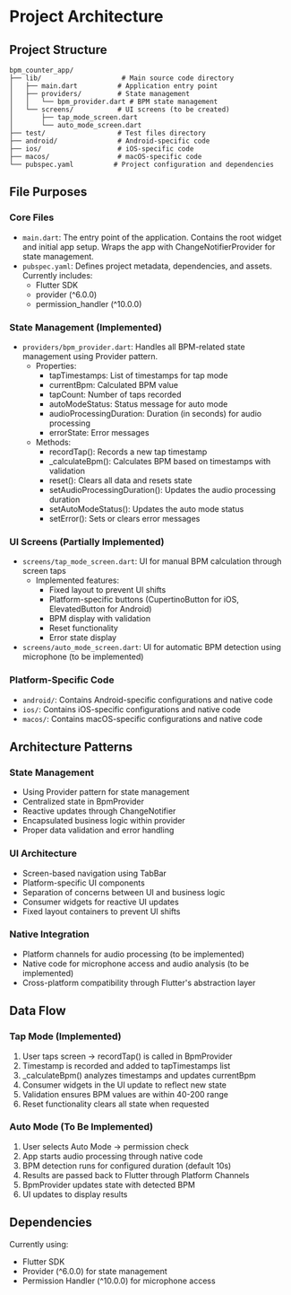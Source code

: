 # Project Architecture

## Project Structure

```
bpm_counter_app/
├── lib/                    # Main source code directory
│   ├── main.dart          # Application entry point
│   ├── providers/         # State management
│   │   └── bpm_provider.dart # BPM state management
│   └── screens/           # UI screens (to be created)
│       ├── tap_mode_screen.dart
│       └── auto_mode_screen.dart
├── test/                  # Test files directory
├── android/               # Android-specific code
├── ios/                   # iOS-specific code
├── macos/                 # macOS-specific code
└── pubspec.yaml          # Project configuration and dependencies
```

## File Purposes

### Core Files
- `main.dart`: The entry point of the application. Contains the root widget and initial app setup. Wraps the app with ChangeNotifierProvider for state management.
- `pubspec.yaml`: Defines project metadata, dependencies, and assets. Currently includes:
  - Flutter SDK
  - provider (^6.0.0)
  - permission_handler (^10.0.0)

### State Management (Implemented)
- `providers/bpm_provider.dart`: Handles all BPM-related state management using Provider pattern.
  - Properties:
    - tapTimestamps: List of timestamps for tap mode
    - currentBpm: Calculated BPM value
    - tapCount: Number of taps recorded
    - autoModeStatus: Status message for auto mode
    - audioProcessingDuration: Duration (in seconds) for audio processing
    - errorState: Error messages
  - Methods:
    - recordTap(): Records a new tap timestamp
    - _calculateBpm(): Calculates BPM based on timestamps with validation
    - reset(): Clears all data and resets state
    - setAudioProcessingDuration(): Updates the audio processing duration
    - setAutoModeStatus(): Updates the auto mode status
    - setError(): Sets or clears error messages

### UI Screens (Partially Implemented)
- `screens/tap_mode_screen.dart`: UI for manual BPM calculation through screen taps
  - Implemented features:
    - Fixed layout to prevent UI shifts
    - Platform-specific buttons (CupertinoButton for iOS, ElevatedButton for Android)
    - BPM display with validation
    - Reset functionality
    - Error state display
- `screens/auto_mode_screen.dart`: UI for automatic BPM detection using microphone (to be implemented)

### Platform-Specific Code
- `android/`: Contains Android-specific configurations and native code
- `ios/`: Contains iOS-specific configurations and native code
- `macos/`: Contains macOS-specific configurations and native code

## Architecture Patterns

### State Management
- Using Provider pattern for state management
- Centralized state in BpmProvider
- Reactive updates through ChangeNotifier
- Encapsulated business logic within provider
- Proper data validation and error handling

### UI Architecture
- Screen-based navigation using TabBar
- Platform-specific UI components
- Separation of concerns between UI and business logic
- Consumer widgets for reactive UI updates
- Fixed layout containers to prevent UI shifts

### Native Integration
- Platform channels for audio processing (to be implemented)
- Native code for microphone access and audio analysis (to be implemented)
- Cross-platform compatibility through Flutter's abstraction layer

## Data Flow

### Tap Mode (Implemented)
1. User taps screen → recordTap() is called in BpmProvider
2. Timestamp is recorded and added to tapTimestamps list
3. _calculateBpm() analyzes timestamps and updates currentBpm
4. Consumer widgets in the UI update to reflect new state
5. Validation ensures BPM values are within 40-200 range
6. Reset functionality clears all state when requested

### Auto Mode (To Be Implemented)
1. User selects Auto Mode → permission check
2. App starts audio processing through native code
3. BPM detection runs for configured duration (default 10s)
4. Results are passed back to Flutter through Platform Channels
5. BpmProvider updates state with detected BPM
6. UI updates to display results

## Dependencies
Currently using:
- Flutter SDK
- Provider (^6.0.0) for state management
- Permission Handler (^10.0.0) for microphone access
